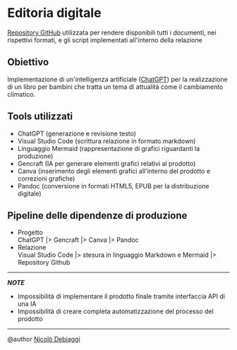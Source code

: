 # Editoria digitale
[Repository GitHub](https://github.com/NicoloDebiaggi/Esame-editoria-digitale/tree/main) utilizzata per rendere disponibili tutti i documenti, nei rispettivi formati, e gli script implementati all'interno della relazione
## Obiettivo
Implementazione di un'intelligenza artificiale ([ChatGPT](https://chat.openai.com/)) per la realizzazione di un libro per bambini che tratta un tema di attualità come il cambiamento climatico.

## Tools utilizzati
- ChatGPT (generazione e revisione testo)
- Visual Studio Code (scrittura relazione in formato markdown)
- Linguaggio Mermaid (rappresentazione di grafici riguardanti la produzione)
- Gencraft (IA per generare elementi grafici relativi al prodotto)
- Canva (inserimento degli elementi grafici all'interno del prodotto e correzioni grafiche)
- Pandoc (conversione in formati HTML5, EPUB per la distribuzione digitale)

## Pipeline delle dipendenze di produzione
- Progetto \
ChatGPT |> Gencraft |> Canva |> Pandoc 
- Relazione \
Visual Studio Code |> stesura in linguaggio Markdown e Mermaid |> Repository Github

---

***NOTE***
- Impossibilità di implementare il prodotto finale tramite interfaccia API di una IA
- Impossibilità di creare completa automatizzazione del processo del prodotto

---
 @author [Nicolò Debiaggi](https://github.com/NicoloDebiaggi)
